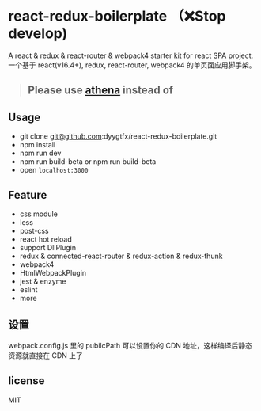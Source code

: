 # react-redux-boilerplate （❌Stop develop)
A react & redux & react-router & webpack4 starter kit for react SPA project.
一个基于 react(v16.4+), redux, react-router, webpack4 的单页面应用脚手架。

> ## Please use [athena](https://github.com/dyygtfx/athena) instead of 

## Usage

- git clone git@github.com:dyygtfx/react-redux-boilerplate.git
- npm install
- npm run dev
- npm run build-beta or npm run build-beta
- open `localhost:3000`


## Feature

- css module
- less
- post-css
- react hot reload
- support DllPlugin
- redux & connected-react-router & redux-action & redux-thunk
- webpack4
- HtmlWebpackPlugin
- jest & enzyme
- eslint
- more 
## 设置

webpack.config.js 里的 pubilcPath 可以设置你的 CDN 地址，这样编译后静态资源就直接在 CDN 上了

## license

MIT
